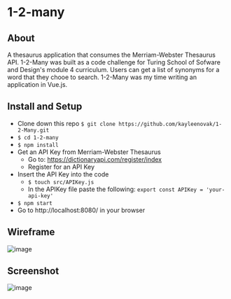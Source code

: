 # 1-2-many

## About
A thesaurus application that consumes the Merriam-Webster Thesaurus API. 1-2-Many was built as a code challenge for Turing School of Sofware and Design's module 4 curriculum. Users can get a list of synonyms for a word that they chooe to search. 1-2-Many was my time writing an application in Vue.js. 

## Install and Setup

   - Clone down this repo `$ git clone https://github.com/kayleenovak/1-2-Many.git`
   - `$ cd 1-2-many`
   - `$ npm install`
   - Get an API Key from Merriam-Webster Thesaurus
      - Go to: https://dictionaryapi.com/register/index
      - Register for an API Key
   - Insert the API Key into the code
      - `$ touch src/APIKey.js`
      - In the APIKey file paste the following: `export const APIKey = 'your-api-key'`
   - `$ npm start`
   - Go to http://localhost:8080/ in your browser

## Wireframe

![image](https://user-images.githubusercontent.com/39439089/53465327-b6a71d00-3a0a-11e9-8cb8-0cc9a92884cd.png)

## Screenshot

![image](https://user-images.githubusercontent.com/39439089/53465065-b0fd0780-3a09-11e9-89d5-3ea89395f173.png)

